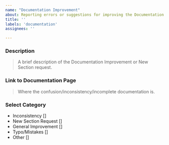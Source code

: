 ```yaml
---
name: "Documentation Improvement"
about: Reporting errors or suggestions for improving the Documentation.
title: ''
labels: 'documentation'
assignees: ''

---
```


<!-- 
Please fill out as much of the below template and delete unnecessary text.
Markdown Styling - https://commonmark.org/help/
-->

### Description

> A brief description of the Documentation Improvement or New Section request.


### Link to Documentation Page

> Where the confusion/inconsistency/incomplete documentation is.

<!--
Link to Specific Aboutcode Documentation Page from http://aboutcode.readthedocs.io/
-->

### Select Category
<!-- Which of this label correctly describe your Bug Report -->

-  Inconsistency []
-  New Section Request []
-  General Improvement []
-  Typo/Mistakes []
-  Other []

<!-- 
Your help makes our Documentation better! We *deeply* appreciate your help in improving our Documentation.
-->
